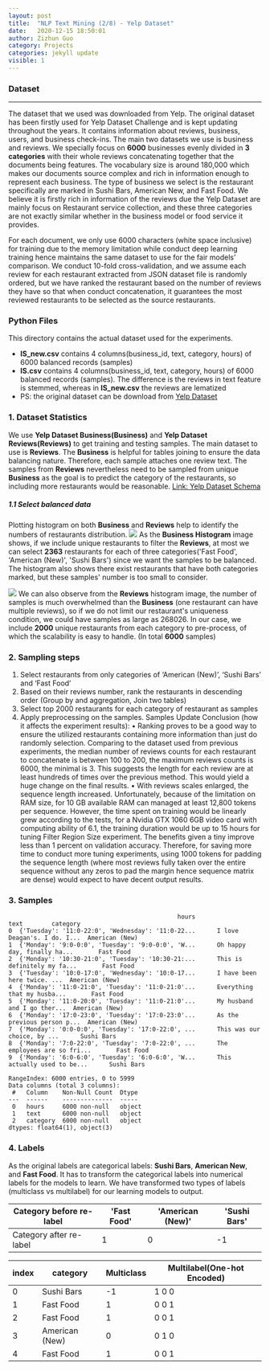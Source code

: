 ```yaml
---
layout: post
title:  "NLP Text Mining (2/8) - Yelp Dataset"
date:   2020-12-15 18:50:01
author: Zizhun Guo
category: Projects
categories: jekyll update
visible: 1
---
```


### Dataset
---
The dataset that we used was downloaded from Yelp. The original dataset has been firstly used for Yelp Dataset Challenge and is kept updating throughout the years. It contains information about reviews, business, users, and business check-ins. The main two datasets we use is business and reviews. We specially focus on **6000** businesses evenly divided in **3 categories** with their whole reviews concatenating together that the documents being features. The vocabulary size is around 180,000 which makes our documents source complex and rich in information enough to represent each business. The type of business we select is the restaurant specifically are marked in Sushi Bars, American New, and Fast Food. We believe it is firstly rich in information of the reviews due the Yelp Dataset are mainly focus on Restaurant service collection, and these three categories are not exactly similar whether in the business model or food service it provides.

For each document, we only use 6000 characters (white space inclusive) for training due to the memory limitation while conduct deep learning training hence maintains the same dataset to use for the fair models’ comparison. We conduct 10-fold cross-validation, and we assume each review for each restaurant extracted from JSON dataset file is randomly ordered, but we have ranked the restaurant based on the number of reviews they have so that when conduct concatenation, it guarantees the most reviewed restaurants to be selected as the source restaurants.

### Python Files
This directory contains the actual dataset used for the experiments.
- **IS_new.csv** contains 4 columns(business_id, text, category, hours)  of 6000 balanced records (samples)
- **IS.csv** contains 4 columns(business_id, text, category, hours)  of 6000 balanced records (samples). The difference is the reviews in text feature is stemmed, whereas in **IS_new.csv** the reviews are lematized
- PS: the original dataset can be download from [Yelp Dataset](https://www.yelp.com/dataset) 

### 1. Dataset Statistics
We use **Yelp Dataset Business(Business)** and **Yelp Dataset Reviews(Reviews)** to get training and testing samples. The main dataset to use is **Reviews**. The **Business** is helpful for tables joining to ensure the data balancing nature. Therefore, each sample attaches one review text. The samples from **Reviews** nevertheless need to be sampled from unique **Business** as the goal is to predict the category of the restaurants, so including more restaurants would be reasonable. [Link: Yelp Dataset Schema](https://www.yelp.com/dataset/documentation/main)

##### 1.1 Select balanced data
Plotting histogram on both **Business** and **Reviews** help to identify the numbers of restaurants distribution.
![]({{site.url}}/assets/2020-12-15-Text-Mining/images/dataset/Restaurants_Cat_Hist.png)
As the **Business Histogram** image shows, if we include unique restaurants to filter the **Reviews**, at most we can select **2363** restaurants for each of three categories('Fast Food', 'American (New)', 'Sushi Bars') since we want the samples to be balanced. The histogram also shows there exist restaurants that have both categories marked, but these samples' number is too small to consider.

![]({{site.url}}/assets/2020-12-15-Text-Mining/images/dataset/Restaurants_Cat_Reviews_Hist.png)
We can also observe from the **Reviews** histogram image, the number of samples is much overwhelmed than the **Business** (one restaurant can have multiple reviews), so if we do not limit our restaurant's uniqueness condition, we could have samples as large as 268026. In our case, we include **2000** unique restaurants from each category to pre-process, of which the scalability is easy to handle. (In total **6000** samples)

### 2. Sampling steps
1.	Select restaurants from only categories of ‘American (New)’, ‘Sushi Bars’ and ‘Fast Food’
2.	Based on their reviews number, rank the restaurants in descending order (Group by and aggregation, Join two tables)
3.	Select top 2000 restaurants for each category of restaurant as samples 
4.	Apply preprocessing on the samples.
Samples Update Conclusion (how it affects the experiment results):
•	Ranking proves to be a good way to ensure the utilized restaurants containing more information than just do randomly selection. Comparing to the dataset used from previous experiments, the median number of reviews counts for each restaurant to concatenate is between 100 to 200, the maximum reviews counts is 6000, the minimal is 3. This suggests the length for each review are at least hundreds of times over the previous method. This would yield a huge change on the final results.
•	With reviews scales enlarged, the sequence length increased. Unfortunately, because of the limitation on RAM size, for 10 GB available RAM can managed at least 12,800 tokens per sequence. However, the time spent on training would be linearly grew according to the tests, for a Nvidia GTX 1060 6GB video card with computing ability of 6.1, the training duration would be up to 15 hours for tuning Filter Region Size experiment. The benefits given a tiny improve less than 1 percent on validation accuracy. Therefore, for saving more time to conduct more tuning experiments, using 1000 tokens for padding the sequence length (where most reviews fully taken over the entire sequence without any zeros to pad the margin hence sequence matrix are dense) would expect to have decent output results.

### 3. Samples

```
                                               hours                           text        category
0  {'Tuesday': '11:0-22:0', 'Wednesday': '11:0-22...      I love Deagan's. I do. I...  American (New)
1  {'Monday': '9:0-0:0', 'Tuesday': '9:0-0:0', 'W...      Oh happy day, finally ha...       Fast Food
2  {'Monday': '10:30-21:0', 'Tuesday': '10:30-21:...      This is definitely my fa...       Fast Food
3  {'Tuesday': '10:0-17:0', 'Wednesday': '10:0-17...      I have been here twice. ...  American (New)
4  {'Monday': '11:0-21:0', 'Tuesday': '11:0-21:0'...      Everything that my husba...       Fast Food
5  {'Monday': '11:0-20:0', 'Tuesday': '11:0-21:0'...      My husband and I go ther...  American (New)
6  {'Monday': '17:0-23:0', 'Tuesday': '17:0-23:0'...      As the previous person p...  American (New)
7  {'Monday': '0:0-0:0', 'Tuesday': '17:0-22:0', ...      This was our choice, by ...      Sushi Bars
8  {'Monday': '7:0-22:0', 'Tuesday': '7:0-22:0', ...      The employees are so fri...       Fast Food
9  {'Monday': '6:0-6:0', 'Tuesday': '6:0-6:0', 'W...      This actually used to be...      Sushi Bars

RangeIndex: 6000 entries, 0 to 5999
Data columns (total 3 columns):
 #   Column    Non-Null Count  Dtype
---  ------    --------------  -----
 0   hours     6000 non-null   object
 1   text      6000 non-null   object
 2   category  6000 non-null   object
dtypes: float64(1), object(3)

```

### 4. Labels
As the original labels are categorical labels: **Sushi Bars**, **American New**, and **Fast Food**. It has to transform the categorical labels into numerical labels for the models to learn. We have transformed two types of labels (multiclass vs multilabel) for our learning models to output.

| Category before re-label | 'Fast Food' | 'American (New)' | 'Sushi Bars' |
|--------------------------|-------------|------------------|--------------|
| Category after re-label  | 1           | 0                | -1           |

|index	|category |Multiclass	|Multilabel(One-hot Encoded)|
|--|--|--|--|
|0	|Sushi Bars |-1	|1	0	0|
|1	|Fast Food |1	|0	0	1|
|2	|Fast Food |1	|0	0	1|
|3	|American (New) |0	|0	1	0|
|4	|Fast Food |1	|0	0	1|

